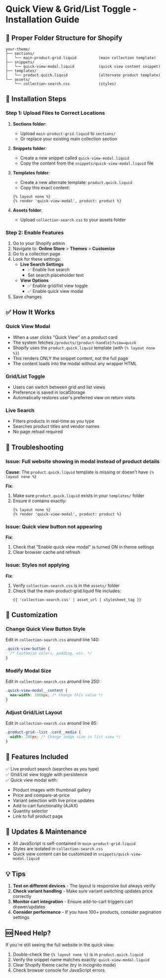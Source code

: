 # Quick View & Grid/List Toggle - Installation Guide

## 📁 Proper Folder Structure for Shopify

```
your-theme/
├── sections/
│   └── main-product-grid.liquid          (main collection template)
├── snippets/
│   └── quick-view-modal.liquid           (quick view content snippet)
├── templates/
│   └── product.quick.liquid              (alternate product template)
└── assets/
    └── collection-search.css             (styles)
```

## 🚀 Installation Steps

### Step 1: Upload Files to Correct Locations

1. **Sections folder**: 
   - Upload `main-product-grid.liquid` to `sections/`
   - Or replace your existing main collection section

2. **Snippets folder**: 
   - Create a new snippet called `quick-view-modal.liquid`
   - Copy the content from the `snippets/quick-view-modal.liquid` file

3. **Templates folder**: 
   - Create a new alternate template: `product.quick.liquid`
   - Copy this exact content:
   ```liquid
   {% layout none %}
   {% render 'quick-view-modal', product: product %}
   ```

4. **Assets folder**: 
   - Upload `collection-search.css` to your assets folder

### Step 2: Enable Features

1. Go to your Shopify admin
2. Navigate to: **Online Store** > **Themes** > **Customize**
3. Go to a collection page
4. Look for these settings:
   - **Live Search Settings**
     - ✅ Enable live search
     - Set search placeholder text
   - **View Options**
     - ✅ Enable grid/list view toggle
     - ✅ Enable quick view modal
5. Save changes

## ✅ How It Works

### Quick View Modal
- When a user clicks "Quick View" on a product card
- The system fetches `/products/{product-handle}?view=quick`
- Shopify uses the `product.quick.liquid` template (with `{% layout none %}`)
- This renders ONLY the snippet content, not the full page
- The content loads into the modal without any wrapper HTML

### Grid/List Toggle
- Users can switch between grid and list views
- Preference is saved in localStorage
- Automatically restores user's preferred view on return visits

### Live Search
- Filters products in real-time as you type
- Searches product titles and vendor names
- No page reload required

## 🐛 Troubleshooting

### Issue: Full website showing in modal instead of product details

**Cause**: The `product.quick.liquid` template is missing or doesn't have `{% layout none %}`

**Fix**: 
1. Make sure `product.quick.liquid` exists in your `templates/` folder
2. Ensure it contains exactly:
   ```liquid
   {% layout none %}
   {% render 'quick-view-modal', product: product %}
   ```

### Issue: Quick view button not appearing

**Fix**: 
1. Check that "Enable quick view modal" is turned ON in theme settings
2. Clear browser cache and refresh

### Issue: Styles not applying

**Fix**: 
1. Verify `collection-search.css` is in the `assets/` folder
2. Check that the main-product-grid.liquid file includes:
   ```liquid
   {{ 'collection-search.css' | asset_url | stylesheet_tag }}
   ```

## 🎨 Customization

### Change Quick View Button Style
Edit in `collection-search.css` around line 140:
```css
.quick-view-button {
  /* Customize colors, padding, etc. */
}
```

### Modify Modal Size
Edit in `collection-search.css` around line 250:
```css
.quick-view-modal__content {
  max-width: 1000px; /* Change this value */
}
```

### Adjust Grid/List Layout
Edit in `collection-search.css` around line 85:
```css
.product-grid--list .card__media {
  width: 200px; /* Change image size in list view */
}
```

## 📝 Features Included

✅ Live product search (searches as you type)  
✅ Grid/List view toggle with persistence  
✅ Quick view modal with:
- Product images with thumbnail gallery
- Price and compare-at-price
- Variant selection with live price updates
- Add to cart functionality (AJAX)
- Quantity selector
- Link to full product page

## 🔄 Updates & Maintenance

- All JavaScript is self-contained in `main-product-grid.liquid`
- Styles are isolated in `collection-search.css`
- Quick view content can be customized in `snippets/quick-view-modal.liquid`

## 💡 Tips

1. **Test on different devices** - The layout is responsive but always verify
2. **Check variant handling** - Make sure variant switching updates price correctly
3. **Monitor cart integration** - Ensure add-to-cart triggers cart drawer/updates
4. **Consider performance** - If you have 100+ products, consider pagination settings

## 🆘 Need Help?

If you're still seeing the full website in the quick view:
1. Double-check the `{% layout none %}` is in `product.quick.liquid`
2. Verify the snippet name matches exactly: `quick-view-modal.liquid`
3. Clear Shopify theme cache (try in incognito mode)
4. Check browser console for JavaScript errors
